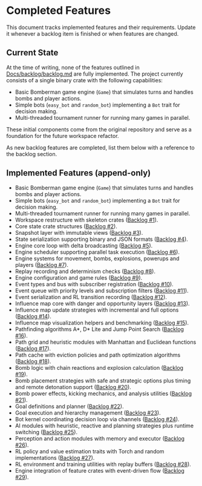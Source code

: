 # Completed Features

This document tracks implemented features and their requirements. Update it whenever a backlog item is finished or when features are changed.

## Current State

At the time of writing, none of the features outlined in [Docs/backlog/backlog.md](../backlog/backlog.md) are fully implemented. The project currently consists of a single binary crate with the following capabilities:

- Basic Bomberman game engine (`Game`) that simulates turns and handles bombs and player actions.
- Simple bots (`easy_bot` and `random_bot`) implementing a `Bot` trait for decision making.
- Multi-threaded tournament runner for running many games in parallel.

These initial components come from the original repository and serve as a foundation for the future workspace refactor.

As new backlog features are completed, list them below with a reference to the backlog section.


## Implemented Features (append-only)

- Basic Bomberman game engine (`Game`) that simulates turns and handles bombs and player actions.
- Simple bots (`easy_bot` and `random_bot`) implementing a `Bot` trait for decision making.
- Multi-threaded tournament runner for running many games in parallel.
- Workspace restructure with skeleton crates ([Backlog #1](../backlog/completed.md#1-restructure-into-workspace)).
- Core state crate structures ([Backlog #2](../backlog/completed.md#2-state-crate-%E2%80%93-core-structures)).
- Snapshot layer with immutable views ([Backlog #3](../backlog/completed.md#3-state-crate-%E2%80%93-snapshot-layer)).
- State serialization supporting binary and JSON formats ([Backlog #4](../backlog/completed.md#4-state-crate-%E2%80%93-serialization)).
- Engine core loop with delta broadcasting ([Backlog #5](../backlog/completed.md#5-engine-crate-%E2%80%93-core-loop)).
- Engine scheduler supporting parallel task execution ([Backlog #6](../backlog/completed.md#6-engine-crate-%E2%80%93-scheduler)).
- Engine systems for movement, bombs, explosions, powerups and players ([Backlog #7](../backlog/completed.md#7-engine-crate-%E2%80%93-system-modules)).
- Replay recording and determinism checks ([Backlog #8](../backlog/completed.md#8-engine-crate-%E2%80%93-replay-and-determinism)).
- Engine configuration and game rules ([Backlog #9](../backlog/completed.md#9-engine-crate-%E2%80%93-configuration)).
- Event types and bus with subscriber registration ([Backlog #10](../backlog/completed.md#10-events-crate-%E2%80%93-event-types-and-bus)).
- Event queue with priority levels and subscription filters ([Backlog #11](../backlog/completed.md#11-events-crate-%E2%80%93-queue-and-filtering)).
- Event serialization and RL transition recording ([Backlog #12](../backlog/completed.md#12-events-crate-%E2%80%93-serialization-and-recording)).
- Influence map core with danger and opportunity layers ([Backlog #13](../backlog/completed.md#13-influence-map-crate-%E2%80%93-core-map)).
- Influence map update strategies with incremental and full options ([Backlog #14](../backlog/completed.md#14-influence-map-crate-%E2%80%93-update-strategies)).
- Influence map visualization helpers and benchmarking ([Backlog #15](../backlog/completed.md#15-influence-map-crate-%E2%80%93-visualization-and-benchmarking)).
- Pathfinding algorithms A*, D* Lite and Jump Point Search ([Backlog #16](../backlog/completed.md#16-path-crate-%E2%80%93-algorithm-implementations)).
- Path grid and heuristic modules with Manhattan and Euclidean functions ([Backlog #17](../backlog/completed.md#17-path-crate-%E2%80%93-grid-and-heuristics)).
- Path cache with eviction policies and path optimization algorithms ([Backlog #18](../backlog/completed.md#18-path-crate-%E2%80%93-caching-and-optimization)).
- Bomb logic with chain reactions and explosion calculation ([Backlog #19](../backlog/completed.md#19-bombs-crate-%E2%80%93-bomb-logic)).
- Bomb placement strategies with safe and strategic options plus timing and remote detonation support ([Backlog #20](../backlog/completed.md#20-bombs-crate-%E2%80%93-placement-and-timing)).
- Bomb power effects, kicking mechanics, and analysis utilities ([Backlog #21](../backlog/completed.md#21-bombs-crate-%E2%80%93-power-and-analysis)).
- Goal definitions and planner ([Backlog #22](../backlog/completed.md#22-goals-crate-%E2%80%93-goal-definitions-and-planner)).
- Goal execution and hierarchy management ([Backlog #23](../backlog/completed.md#23-goals-crate-%E2%80%93-execution-and-hierarchy)).
- Bot kernel coordinating decision loop via channels ([Backlog #24](../backlog/completed.md#24-bot-crate-%E2%80%93-core-kernel)).
- AI modules with heuristic, reactive and planning strategies plus runtime switching ([Backlog #25](../backlog/completed.md#25-bot-crate-%E2%80%93-ai-modules)).
- Perception and action modules with memory and executor ([Backlog #26](../backlog/completed.md#26-bot-crate-%E2%80%93-perception-and-action)).
- RL policy and value estimation traits with Torch and random implementations ([Backlog #27](../backlog/completed.md#27-rl-crate-%E2%80%93-policy-and-value-estimation)).
- RL environment and training utilities with replay buffers ([Backlog #28](../backlog/completed.md#28-rl-crate-%E2%80%93-environment-and-training)).
- Engine integration of feature crates with event-driven flow ([Backlog #29](../backlog/completed.md#29-engine-integration-of-feature-crates)).
